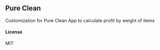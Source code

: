 ## Pure Clean

Customization for Pure Clean
App to calculate profit by weight of items
#### License

MIT